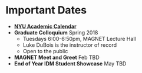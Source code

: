 # Important Dates

* [**NYU Academic Calendar**](https://www.nyu.edu/registrar/calendars/university-academic-calendar.html)
* **Graduate Colloquium** Spring 2018
  * Tuesdays 6:00-6:50pm, MAGNET Lecture Hall
  * Luke DuBois is the instructor of record
  * Open to the public
* **MAGNET Meet and Greet** Feb TBD
* **End of Year IDM Student Showcase** May TBD



